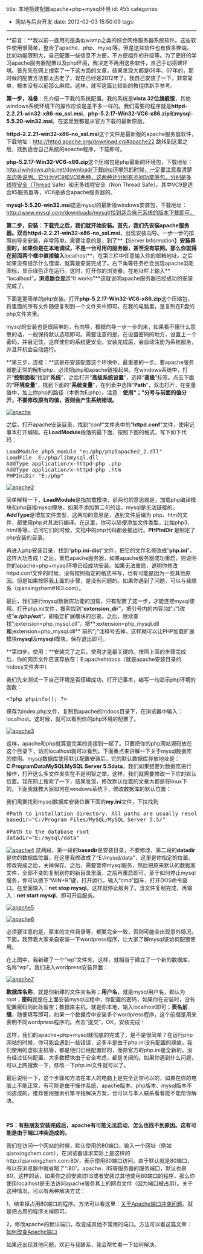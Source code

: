 title: 本地搭建配置apache+php+mysql环境
id: 455
categories:
  - 网站与后台开发
date: 2012-02-03 15:50:09
tags:
---

**前言：**我以前一直用的是类似wamp之类的综合网络服务器系统软件。这些软件使用很简单，整合了apache、php、mysql等。但是这些软件也有很多弊端。比如功能限制大，自己配置一些信息不方便，不方便组件的升级等。为了更好的学习apache服务器配置以及php环境，我决定不再用这些软件，自己手动搭建环境。首先先在网上搜索了一下这方面的文章，结果发现大都是06年、07年的，那时候的配置方法都太古老了，现在已经是2012年了。我自己安装了一下，非常简单，根本没有以前那么麻烦。这样，就写这篇比较新的教程供新手参考。

**第一步，准备**：先介绍一下我的系统配置。我的系统是**vista 32位旗舰版**，其他windows系统环境下的操作应该是差不多一样的。我们需要的程序就是**httpd-2.2.21-win32-x86-no_ssl.msi**、**php-5.2.17-Win32-VC6-x86.zip**和**mysql-5.5.20-win32.msi**。在这里我都是从官方下载的最新原版。

**httpd-2.2.21-win32-x86-no_ssl.msi**这个文件是最新版的apache服务器软件，下载地址：http://httpd.apache.org/download.cgi#apache22 跳转到这里之后，找到适合自己系统的apache程序，下载即可。

**php-5.2.17-Win32-VC6-x86.zip**这个压缩包是php最新的环境包，下载地址：http://windows.php.net/download/下载php环境包的时候，一定要注意看清楚左边等说明。它分为VC9和VC6两种，这两种还分别有不同功能等包，分别是多线程安全（Thread Safe）和无多线程安全（Non Thread Safe）。其中VC9是适合IIS服务器等，VC6是适合apache服务器的。

**mysql-5.5.20-win32.msi**这是mysql的最新版windows安装包，下载地址：http://www.mysql.com/downloads/mysql/找到适合自己系统的版本下载即可。

**第二步，安装：**下载完之后，我们就开始安装。首先，我们先安装apache服务器。双击**httpd-2.2.21-win32-x86-no_ssl.msi**，出现安装向导。一步一步的按照向导来安装，非常简单。需要注意的是，到了**【Server Information】**安装界面时，如果你是在本地调试，不是一台可用的服务器，甚至没有联网。那么你就得在前面两个框中直接输入**localhost**，在第三栏中任意输入你的邮箱地址。之后如果没有提示什么错误，就算是安装完成了。右下角等任务栏会出现apache羽毛图标，显示绿色正在运行。这时，打开你的浏览器，在地址栏上输入** “localhost”**，浏览器会显示**“It works”**这就说明apache服务器已经成功的安装完成了。

下面是更简单的php安装。打开**php-5.2.17-Win32-VC6-x86.zip**这个压缩包，将里面的所有文件随便复制到一个文件夹中即可。在我的电脑里，是复制在E盘的php文件夹里。

mysql的安装也是很简单的，有向导，根据向导一步一步的来，如果看不懂什么意思的话，一般保持默认选项即可。需要注意的是，在设置密码的地方，设置上一个密码，并且记住，这样使你的系统更安全。安装完成后，会自动注册为系统服务，并且开机会自动运行。

**第三步，连接：**这是在安装配置这个环境中，最重要的一步。要apache服务器能正常的解析php，必须把php和apache链接起来。在windows系统中，打开“**控制面板**”找到“**系统**”，之后打开“**高级系统设置**”，选择“**高级**”标签。点击下面的“**环境变量**”，找到下面的“**系统变量**”，在列表中选择“**Path**”，双击打开，在变量值中，加上你php的路径（本例为E:php）。注意：**使用“；”分号与前面的值分开，不要修改原有的值，否则会产生系统错误。**

[![](http://qxzm-img.b0.upaiyun.com/blog/2012/02/apache.jpg "apache")](http://qxzm-img.b0.upaiyun.com/blog/2012/02/apache.jpg)

之后，打开apache安装目录，找到“conf”文件夹中的“**httpd.conf**”文件，使用记事本打开编辑。在**LoadModule**段落的最下面，按照下图的格式，写下如下代码：
<pre>LoadModule php5_module "e:/php/php5apache2_2.dll"
LoadFile  E:/php/libmysql.dll
AddType application/x-httpd-php .php
AddType application/x-httpd-php .htm
PHPIniDir "E:/php"</pre>
[![](http://qxzm-img.b0.upaiyun.com/blog/2012/02/apache2.jpg "apache2")](http://qxzm-img.b0.upaiyun.com/blog/2012/02/apache2.jpg)

简单解释一下，**LoadModule**是指加载模块，前两句的意思就是，加载php编译模块和php链接mysql模块，如果不添加第二句的话，mysql是无法链接的。**AddType**是增加文件类型，这两句的意思是，遇到文件后缀为 php、htm的文件，都使用php对其进行编译。在这里，你可以随便添加文件类型，比如php3、html等等，访问它们的时候，文档中的php代码都会被运行。**PHPIniDir** 是制定了php安装的目录。

再进入php安装目录，找到“**php.ini-dist**”文件，把它的文件名修改成“**php.ini**”，这样大功告成！之后，重启apache服务器，如果apache服务器成功重启，则说明你的apache+php+mysql环境已经成功安装。如果无法重启，说明你修改httpd.conf文件的时候，没有按照指定的格式书写，也有可能是因为一些其他原因。但是如果按照我上面的步骤，是没有问题的。如果你遇到了问题，可以与我联系（qianxingzhem#163.com）。

最后，我们进行mysql数据库功能的加载，只有配置了这一步，才能连接mysql使用。打开php.ini文件，搜索找到“**extension_dir**”，把引号内的内容(如”./”)改成”**e:/php/ext**”，即指定扩展模块的目录。之后，继续查找”;extension=php_mysql.dll”，把**;extension=php_mysql.dll**和**;extension=php_mysql.dll** 前的”**;**”注释号去掉，这样就可以让PHP加载扩展模块**mysql**及**mysqli**模块。保存退出即可。

**第四步，使用：**安装完了之后，使用才是最关键的。按照上面的步骤完成后，你的网页文件应该存放在：E:apachehtdocs（就是apache安装目录的htdocs文件夹中）

我们先来测试一下自己环境是否搭建成功。打开记事本，编写一句显示php环境的函数：
<pre>&lt;?php phpinfo(); ?&gt;</pre>
保存为index.php文件，复制到apache的htdocs目录下，在浏览器中输入：localhost。这时候，就可以看到你的php环境的配置了。

[![](http://qxzm-img.b0.upaiyun.com/blog/2012/02/apache3.jpg "apache3")](http://qxzm-img.b0.upaiyun.com/blog/2012/02/apache3.jpg)

这样，apache和php就算是完美的连接到一起了。只要把你的php网站源码放在这个目录下，访问localhost就可以看到。下面重点来讲解一下关于mysql数据库的使用。mysql数据库使用默认配置安装后，它的默认数据库存放地址是：**C:ProgramDataMySQLMySQL Server 5.5data**。我们如果想要对数据库进行操作，打开这么多文件夹实在不是明智之举。这样，我们就需要修改一下它的默认位置。我在网上搜索了一下，结果发现，修改默认位置的文章大都是在linux下的。下面我就教大家如何在windows系统下，修改数据库的默认位置：

我们需要找到mysql数据库安装位置下面的**my.ini**文件，下拉找到
<pre>#Path to installation directory. All paths are usually resolved relative to this.
basedir="C:/Program Files/MySQL/MySQL Server 5.5/"

#Path to the database root
datadir="E:/mysql/data"</pre>
[![](http://qxzm-img.b0.upaiyun.com/blog/2012/02/apache4.jpg "apache4")](http://qxzm-img.b0.upaiyun.com/blog/2012/02/apache4.jpg)
这两段，第一段的**basedir**是安装目录，不要修改，第二段的**datadir**是你的数据库位置，在这里我修改成了“E:/mysql/data"，这里是你指定的位置。修改完成之后，关掉保存。之后，需要暂停mysql服务，然后把原来默认的数据库文件，全部不变的复制到你的新目录里面，之后再重启即可。至于如何停止mysql服务，你可以摁下“WIN+R”键，打开运行，输入“cmd”回车，打开DOS命令窗口。在里面输入：**net stop mysql**。这样就停止服务了。当文件复制完成，再输入：**net start mysql**，即可开启服务。

[![](http://qxzm-img.b0.upaiyun.com/blog/2012/02/apache5.jpg "apache5")](http://qxzm-img.b0.upaiyun.com/blog/2012/02/apache5.jpg)

[![](http://qxzm-img.b0.upaiyun.com/blog/2012/02/apache6.jpg "apache6")](http://qxzm-img.b0.upaiyun.com/blog/2012/02/apache6.jpg)

必须要注意的是，原来的文件目录等，都要完全一致，否则可能会出现意外情况。下面，我带着大家亲自安装一下wordpress程序，让大家了解mysql该如何配置使用。

在上图中，我新建了一个“wp”文件夹，这样，就相当于建立了一个新的数据库，名称“wp”。我们进入wordpress安装界面：

[![](http://qxzm-img.b0.upaiyun.com/blog/2012/02/apache7.jpg "apache7")](http://qxzm-img.b0.upaiyun.com/blog/2012/02/apache7.jpg)

**数据库名称**，就是你新建的文件夹名称；**用户名**，就是mysql用户名，默认为root；**密码**就是在上面安装mysql过程中，你配置的密码，如果你在安装时，没有配置密码则此处留空；数据库主机，就是你本地，输入localhost即可；**表名前缀**，随便填写即可，如果一个数据库中安装多个wordpress程序，这个前缀是用来表明不同wordpress程序的。点击“提交”，OK，安装完成！

这样，我们的apache+php+mysql就彻底的完成了，是不是很简单？在运行php网站的时候，你可能会遇到一些错误，这多半是由于php.ini没有配置的缘故。我们使用的虚拟主机等，都是他们已经配置好的，而原官方的php.ini是全新的，没有经过任何配置，大多数模块由于安全考虑，都是关闭的。如果你遇到什么问题，可以上网搜索一下，修改一下php.ini文件就可以了。

最后说明一下，这个步骤和方法在本人的电脑上是完全正常可以的，如果在你的电脑上不能正常，有可能是由于操作系统、apache版本、php版本、mysql版本不同造成的，推荐使用搜索引擎寻找解决方案，也可以与本人联系看看能不能帮你解决。

&nbsp;

**PS：有些朋友安装完成后，apache有可能无法启动，怎么也找不到原因。这有可能是由于端口冲突造成的。**

我们在访问一个网站的时候，默认使用的80端口，输入一个网址（例如 qianxingzhem.com），在浏览器请求实际上是这样的http://qianxingzhem.com:80/，表示使用80端口访问。由于默认就是80端口，所以在浏览器中就省略了“:80”。apache、IIS等服务器的服务端口，默认也是80，这样的话，如果你之前安装过IIS或者安装过其他使用80端口的程序，那么你使用localhost是无法访问apache服务其上的网页文件（因为端口被占用）。关于这种情况，可以有两种解决方式：

1，结束掉占用80端口的程序。方法可以看这里：[关于Apache端口冲突问题](http://down.cnzz.cn/HelpInfo/49.aspx)。就是把占用的程序关掉即可。

2，修改apache的默认端口，改变成其他不常用的端口。方法可以看这篇文章：[如](http://wenku.baidu.com/view/f422521b6bd97f192279e92e.html)<wbr>[何](http://wenku.baidu.com/view/f422521b6bd97f192279e92e.html)<wbr>[改](http://wenku.baidu.com/view/f422521b6bd97f192279e92e.html)<wbr>[变](http://wenku.baidu.com/view/f422521b6bd97f192279e92e.html)<wbr>[A](http://wenku.baidu.com/view/f422521b6bd97f192279e92e.html)<wbr>[p](http://wenku.baidu.com/view/f422521b6bd97f192279e92e.html)<wbr>[a](http://wenku.baidu.com/view/f422521b6bd97f192279e92e.html)<wbr>[c](http://wenku.baidu.com/view/f422521b6bd97f192279e92e.html)<wbr>[h](http://wenku.baidu.com/view/f422521b6bd97f192279e92e.html)<wbr>[e](http://wenku.baidu.com/view/f422521b6bd97f192279e92e.html)<wbr>[端](http://wenku.baidu.com/view/f422521b6bd97f192279e92e.html)<wbr>[口](http://wenku.baidu.com/view/f422521b6bd97f192279e92e.html)<wbr><wbr>
</wbr></wbr></wbr></wbr></wbr></wbr></wbr></wbr></wbr></wbr></wbr></wbr></wbr>

如果还出现其他问题，欢迎与我联系，我会帮忙看一下如何解决。